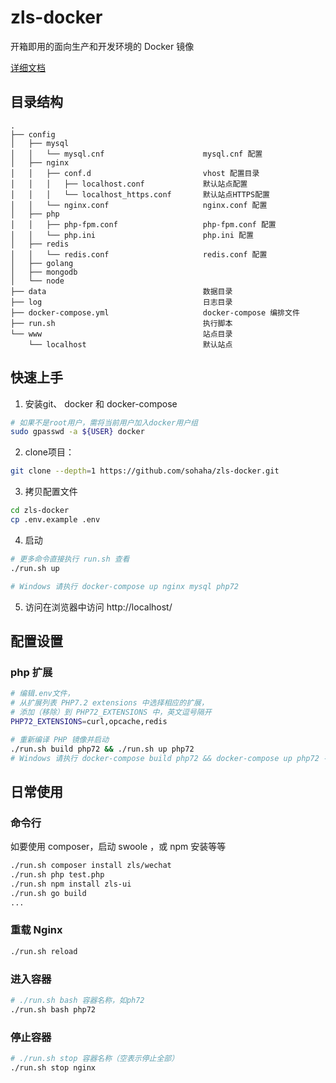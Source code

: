 # zls-docker

开箱即用的面向生产和开发环境的 Docker 镜像

[详细文档](https://docs.73zls.com/zls-docker/#/)

## 目录结构

```
.
├── config
│   ├── mysql
│   │   └── mysql.cnf                      mysql.cnf 配置
│   ├── nginx
│   │   ├── conf.d                         vhost 配置目录
│   │   │   ├── localhost.conf             默认站点配置
│   │   │   └── localhost_https.conf       默认站点HTTPS配置
│   │   └── nginx.conf                     nginx.conf 配置
│   ├── php
│   │   ├── php-fpm.conf                   php-fpm.conf 配置
│   │   └── php.ini                        php.ini 配置
│   ├── redis
│   │   └── redis.conf                     redis.conf 配置
│   ├── golang
│   ├── mongodb
│   └── node
├── data                                   数据目录
├── log                                    日志目录
├── docker-compose.yml                     docker-compose 编排文件
├── run.sh                                 执行脚本
└── www                                    站点目录
    └── localhost                          默认站点
```

## 快速上手

1. 安装git、 docker 和 docker-compose

```bash
# 如果不是root用户，需将当前用户加入docker用户组
sudo gpasswd -a ${USER} docker
```

2. clone项目：

```bash
git clone --depth=1 https://github.com/sohaha/zls-docker.git
```

3. 拷贝配置文件

```bash
cd zls-docker
cp .env.example .env
```

4. 启动

```bash
# 更多命令直接执行 run.sh 查看
./run.sh up

# Windows 请执行 docker-compose up nginx mysql php72
```

5. 访问在浏览器中访问 http://localhost/

## 配置设置

### php 扩展

```bash
# 编辑.env文件，
# 从扩展列表 PHP7.2 extensions 中选择相应的扩展，
# 添加（移除）到 PHP72_EXTENSIONS 中，英文逗号隔开
PHP72_EXTENSIONS=curl,opcache,redis

# 重新编译 PHP 镜像并启动
./run.sh build php72 && ./run.sh up php72
# Windows 请执行 docker-compose build php72 && docker-compose up php72 -d
```

## 日常使用

### 命令行

如要使用 composer，启动 swoole ，或 npm 安装等等

```bash
./run.sh composer install zls/wechat
./run.sh php test.php
./run.sh npm install zls-ui
./run.sh go build
...
```

### 重载 Nginx

```bash
./run.sh reload
```

### 进入容器

```bash
# ./run.sh bash 容器名称，如ph72
./run.sh bash php72
```

### 停止容器
```bash
# ./run.sh stop 容器名称（空表示停止全部）
./run.sh stop nginx
```
